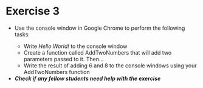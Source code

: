# Exercise 3
<ul>
    <li>Use the console window in Google Chrome to perform the following tasks:</li>
    <ul>
        <li>Write <em>Hello World!</em> to the console window</li>
        <li>Create a function called AddTwoNumbers that will add two parameters passed to it. Then...</li>
        <li>Write the result of adding 6 and 8 to the console windows using your AddTwoNumbers function</li>
    </ul>
    <li><em><strong>Check if any fellow students need help with the exercise</strong></em></li>
</ul>